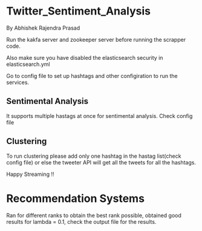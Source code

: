 # Twitter_Sentiment_Analysis

By Abhishek Rajendra Prasad

Run the kakfa server and zookeeper server before running the scrapper code. 

Also make sure you have disabled the elasticsearch security in elasticsearch.yml

Go to config file to set up hashtags and other configiration to run the services.


## Sentimental Analysis

It supports multiple hastags at once for sentimental analysis. Check config file



## Clustering
To run clustering please add only one hashtag in the hastag list(check config file) or else the tweeter API will get all the tweets for all the hashtags. 



Happy Streaming !!

# Recommendation Systems

Ran for different ranks to obtain the best rank possible, obtained good results for lambda = 0.1, check the output file for the results.
